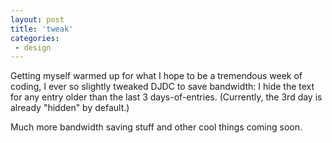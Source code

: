 ```yaml
---
layout: post
title: 'tweak'
categories:
 - design
---
```


Getting myself warmed up for what I hope to be a tremendous week of coding, I ever so slightly tweaked DJDC to save bandwidth: I hide the text for any entry older than the last 3 days-of-entries. (Currently, the 3rd day is already "hidden" by default.)



Much more bandwidth saving stuff and other cool things coming soon.

